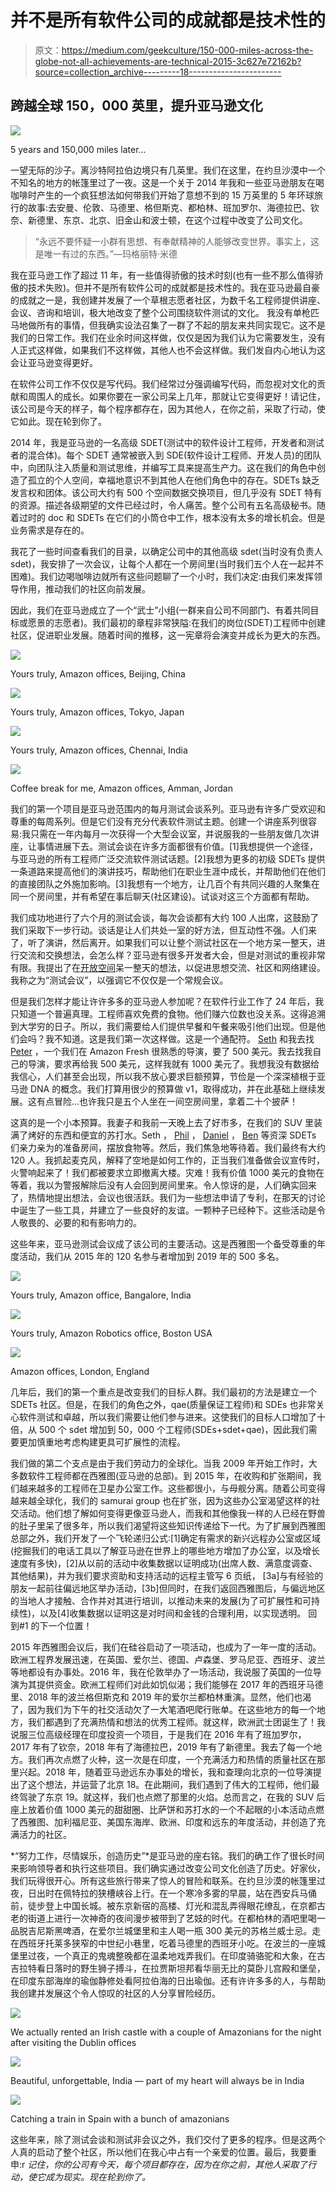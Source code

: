 # 并不是所有软件公司的成就都是技术性的

> 原文：<https://medium.com/geekculture/150-000-miles-across-the-globe-not-all-achievements-are-technical-2015-3c627e72162b?source=collection_archive---------18----------------------->

## 跨越全球 150，000 英里，提升亚马逊文化

![](img/7fd785d4080f6ac5f8800881e59309ec.png)

5 years and 150,000 miles later…

一望无际的沙子。离沙特阿拉伯边境只有几英里。我们在这里，在约旦沙漠中一个不知名的地方的帐篷里过了一夜。这是一个关于 2014 年我和一些亚马逊朋友在喝咖啡时产生的一个疯狂想法如何带我们开始了意想不到的 15 万英里的 5 年环球旅行的故事:去安曼、伦敦、马德里、格但斯克、都柏林、班加罗尔、海德拉巴、钦奈、新德里、东京、北京、旧金山和波士顿，在这个过程中改变了公司文化。

> “永远不要怀疑一小群有思想、有奉献精神的人能够改变世界。事实上，这是唯一有过的东西。”—玛格丽特·米德

我在亚马逊工作了超过 11 年，有一些值得骄傲的技术时刻(也有一些不那么值得骄傲的技术失败)。但并不是所有软件公司的成就都是技术性的。我在亚马逊最自豪的成就之一是，我创建并发展了一个草根志愿者社区，为数千名工程师提供讲座、会议、咨询和培训，极大地改变了整个公司围绕软件测试的文化。 我没有单枪匹马地做所有的事情，但我确实设法召集了一群了不起的朋友来共同实现它。这不是我们的日常工作。我们在业余时间这样做，仅仅是因为我们认为它需要发生，没有人正式这样做，如果我们不这样做，其他人也不会这样做。我们发自内心地认为这会让亚马逊变得更好。

在软件公司工作不仅仅是写代码。我们经常过分强调编写代码，而忽视对文化的贡献和周围人的成长。如果你要在一家公司呆上几年，那就让它变得更好！请记住，该公司是今天的样子，每个程序都存在，因为其他人，在你之前，采取了行动，使它如此。现在轮到你了。

2014 年，我是亚马逊的一名高级 SDET(测试中的软件设计工程师，开发者和测试者的混合体)。每个 SDET 通常被嵌入到 SDE(软件设计工程师、开发人员)的团队中，向团队注入质量和测试思维，并编写工具来提高生产力。这在我们的角色中创造了孤立的个人空间，幸福地意识不到其他人在他们角色中的存在。SDETs 缺乏发言权和团体。该公司大约有 500 个空间数据交换项目，但几乎没有 SDET 特有的资源。描述各级期望的文件已经过时，令人痛苦。整个公司有五名高级秘书。随着过时的 doc 和 SDETs 在它们的小筒仓中工作，根本没有太多的增长机会。但是业务需求是存在的。

我花了一些时间查看我们的目录，以确定公司中的其他高级 sdet(当时没有负责人 sdet)，我安排了一次会议，让每个人都在一个房间里(当时我们五个人在一起并不困难)。我们边喝咖啡边就所有这些问题聊了一个小时，我们决定:由我们来发挥领导作用，推动我们的社区向前发展。

因此，我们在亚马逊成立了一个“武士”小组(一群来自公司不同部门、有着共同目标或愿景的志愿者)。我们最初的章程非常狭隘:在我们的岗位(SDET)工程师中创建社区，促进职业发展。随着时间的推移，这一宪章将会演变并成长为更大的东西。

![](img/f91b518469825b6a28312b2bf86ee52d.png)

Yours truly, Amazon offices, Beijing, China

![](img/613af31d5fe5145b39a40eb3bbe523c9.png)

Yours truly, Amazon offices, Tokyo, Japan

![](img/fa3af5cc311741a68afb3df87f42d54c.png)

Yours truly, Amazon offices, Chennai, India

![](img/b86002f70fa112af7df995237ba11f74.png)

Coffee break for me, Amazon offices, Amman, Jordan

我们的第一个项目是亚马逊范围内的每月测试会谈系列。亚马逊有许多广受欢迎和尊重的每周系列。但是它们没有充分代表软件测试主题。创建一个讲座系列很容易:我只需在一年内每月一次获得一个大型会议室，并说服我的一些朋友做几次讲座，让事情进展下去。测试会谈在许多方面都很有价值。[1]我想提供一个途径，与亚马逊的所有工程师广泛交流软件测试话题。[2]我想为更多的初级 SDETs 提供一条道路来提高他们的演讲技巧，帮助他们在职业生涯中成长，并帮助他们在他们的直接团队之外施加影响。[3]我想有一个地方，让几百个有共同兴趣的人聚集在同一个房间里，并有希望在事后聊天(社区建设)。试谈对这三个方面都有帮助。

我们成功地进行了六个月的测试会谈，每次会谈都有大约 100 人出席，这鼓励了我们采取下一步行动。谈话是让人们共处一室的好方法，但互动性不强。人们来了，听了演讲，然后离开。如果我们可以让整个测试社区在一个地方呆一整天，进行交流和交换想法，会怎么样？亚马逊有很多开发者大会，但是对测试的重视非常有限。我提出了在[开放空间](https://en.wikipedia.org/wiki/Open_Space_Technology)呆一整天的想法，以促进思想交流、社区和网络建设。我称之为“测试会议”，以强调它不仅仅是一个常规会议。

但是我们怎样才能让许许多多的亚马逊人参加呢？在软件行业工作了 24 年后，我只知道一个普遍真理。工程师喜欢免费的食物。他们赚六位数也没关系。这得追溯到大学穷的日子。所以，我们需要给人们提供早餐和午餐来吸引他们出现。但是他们会吗？我不知道。这是我们第一次这样做。这是一个通配符。 [Seth](https://www.linkedin.com/in/setheliot/) 和我去找 [Peter](https://www.linkedin.com/in/peter-commons-b541a0/) ，一个我们在 Amazon Fresh 很熟悉的导演，要了 500 美元。我去找我自己的导演，要求再给我 500 美元，这样我就有 1000 美元了。我想我没有数据给我信心，人们甚至会出现，所以我不放心要求巨额预算，节俭是一个深深植根于亚马逊 DNA 的概念。我们打算用很少的预算做 v1，取得成功，并在此基础上继续发展。这有点冒险…也许我只是五个人坐在一间空房间里，拿着二十个披萨！

这真的是一个小本预算。我妻子和我前一天晚上去了好市多，在我们的 SUV 里装满了烤好的东西和便宜的苏打水。Seth ， [Phil](https://www.linkedin.com/in/philsegel/) ， [Daniel](https://www.linkedin.com/in/daniel-lemmon/) ， [Ben](https://www.linkedin.com/in/ben-park-12ab764/) 等资深 SDETs 们亲力亲为的准备房间，摆放食物等。然后，我们焦急地等待着。我们最终有大约 120 人。我抓起麦克风，解释了空地是如何工作的，正当我们准备做会议宣传时，火警响起来了！我们都被要求立即撤离大楼。灾难！我有价值 1000 美元的食物在等着，我以为警报解除后没有人会回到房间里来。令人惊讶的是，人们确实回来了，热情地提出想法，会议也很活跃。我们为一些想法申请了专利，在那天的讨论中诞生了一些工具，并建立了一些良好的友谊。一颗种子已经种下。这些活动是令人敬畏的、必要的和有影响力的。

这些年来，亚马逊测试会议成了该公司的主要活动。这是西雅图一个备受尊重的年度活动，我们从 2015 年的 120 名参与者增加到 2019 年的 500 多名。

![](img/b8d64f3591783a0bc36437d96b8cb0dd.png)

Yours truly, Amazon office, Bangalore, India

![](img/3318ea7366a787d58051df6e0783a5f4.png)

Yours truly, Amazon Robotics office, Boston USA

![](img/18da19668c6175c355550bb743bd901f.png)

Amazon offices, London, England

几年后，我们的第一个重点是改变我们的目标人群。我们最初的方法是建立一个 SDETs 社区。但是，在我们的角色之外，qae(质量保证工程师)和 SDEs 也非常关心软件测试和卓越，所以我们需要让他们参与进来。这使我们的目标人口增加了十倍，从 500 个 sdet 增加到 50，000 个工程师(SDEs+sdet+qae)，因此我们需要更加慎重地考虑构建更具可扩展性的流程。

我们做的第二个支点是由于我们劳动力的全球化。当我 2009 年开始工作时，大多数软件工程师都在西雅图(亚马逊的总部)。到 2015 年，在收购和扩张期间，我们越来越多的工程师在卫星办公室工作。这些都很小，与母舰分离。随着公司变得越来越全球化，我们的 samurai group 也在扩张，因为这些办公室渴望这样的社交活动。他们想了解如何变得更像亚马逊人，而我和其他像我一样的人已经在野兽的肚子里呆了很多年，所以我们渴望将这些知识传递给下一代。为了扩展到西雅图总部之外，我们开发了一个飞轮递归公式:[1]确定有需求的新兴远程办公室或区域(挖掘我们的电话工具以了解亚马逊在世界上的哪些地方增加了办公室，以及增长速度有多快)，[2]从以前的活动中收集数据以证明成功(出席人数、满意度调查、其他结果)，并为我们要求资助和支持活动的远程主管写 6 页纸， [3a]与有经验的朋友一起前往偏远地区举办活动，[3b]但同时，在我们返回西雅图后，与偏远地区的当地人才接触、合作并对其进行培训，以推动未来的发展(为了可扩展性和可持续性)，以及[4]收集数据以证明这是对时间和金钱的合理利用，以实现透明。 回到#1 的下一个位置！

2015 年西雅图会议后，我们在硅谷启动了一项活动，也成为了一年一度的活动。欧洲工程界发展迅速，在英国、爱尔兰、德国、卢森堡、罗马尼亚、西班牙、波兰等地都设有办事处。2016 年，我在伦敦举办了一场活动，我说服了英国的一位导演为其提供资金。欧洲工程师们对此如饥似渴；我们能够在 2017 年的西班牙马德里、2018 年的波兰格但斯克和 2019 年的爱尔兰都柏林重演。显然，他们也渴了，因为我们为下午的社交活动欠了一大笔酒吧爬行账单。在这些地方的每一个地方，我们都遇到了充满热情和想法的优秀工程师。就这样，欧洲武士团诞生了！我说服三位高级经理在印度投资一个项目，于是我们在 2016 年有了班加罗尔，2017 年有了钦奈，2018 年有了海德拉巴，2019 年有了新德里。我去了每一个地方。我们再次点燃了火种，这一次是在印度，一个充满活力和热情的质量社区在那里兴起。2018 年，随着亚马逊远东办事处的增长，我和查理向北京的一位导演提出了这个想法，并运营了北京 18。在此期间，我们遇到了伟大的工程师，他们最终驾驶了东京 19。就这样，我们也点燃了那里的火焰。总而言之，在我的 SUV 后座上放着价值 1000 美元的甜甜圈、比萨饼和苏打水的一个不起眼的小本活动点燃了西雅图、加利福尼亚、美国东海岸、欧洲、印度和远东的年度活动，并创造了充满活力的社区。

*“努力工作，尽情娱乐，创造历史”*是亚马逊的座右铭。我们的确工作了很长时间来影响领导者和执行这些项目。我们确实通过改变公司文化创造了历史。好家伙，我们玩得很开心。所有这些旅行带来了惊人的冒险和联系。在约旦沙漠的帐篷里过夜，日出时在佩特拉的狭槽峡谷上行。在一个寒冷多雾的早晨，站在西安兵马俑前，徒步登上中国长城。被东京新宿的高楼、灯光和混乱弄得眼花缭乱，在京都古老的街道上进行一次神奇的夜间漫步被带到了艺妓的时代。在都柏林的酒吧里喝一品脱吉尼斯黑啤酒，在爱尔兰城堡里和主人喝一瓶 300 美元的苏格兰威士忌。走在西班牙托莱多狭窄的中世纪小巷里，吃着马德里的西班牙小吃。在波兰的一座城堡里过夜，一个真正的鬼魂整晚都在温柔地戏弄我们。在印度骑骆驼和大象，在古吉拉特看日落时的野生狮子搏斗，在拉贾斯坦邦看华丽无比的莫卧儿宫殿和堡垒，在印度东部海岸的瑜伽静修处看阿拉伯海的日出瑜伽。还有许许多多的人，与帮助我创建并发展这个令人惊叹的社区的人分享冒险经历。

![](img/5d581a96abfe3ef54fe07e198e9bf6e9.png)

We actually rented an Irish castle with a couple of Amazonians for the night after visiting the Dublin offices

![](img/9b8df7fc84e91cd452cd63a8bf6e52c9.png)

Beautiful, unforgettable, India — part of my heart will always be in India

![](img/19fde05956a7d8c275ace8ff8158f913.png)

Catching a train in Spain with a bunch of amazonians

这些年来，除了测试会谈和测试非会议之外，我们交付了更多的程序。但是这两个人真的启动了整个社区，所以他们在我心中占有一个亲爱的位置。最后，我要重申:r *记住，你的公司有今天，每个项目都存在，因为在你之前，其他人采取了行动，使它成为现实。现在轮到你了。*